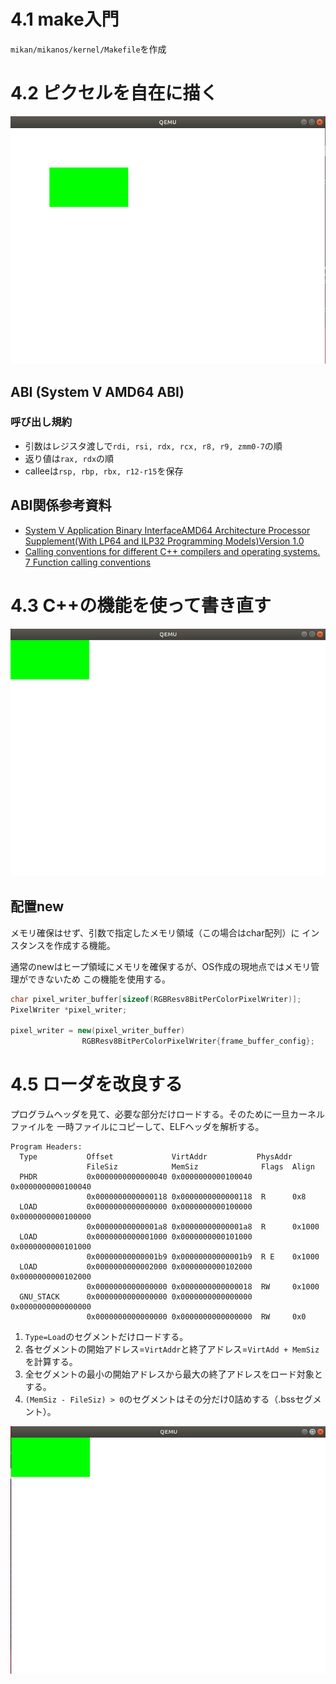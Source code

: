 # 4.1 make入門

`mikan/mikanos/kernel/Makefile`を作成

# 4.2 ピクセルを自在に描く

![day04b 緑色のピクセルによるbox](images/day4_pixel_switch.png)

## ABI (System V AMD64 ABI)

###  呼び出し規約

- 引数はレジスタ渡しで`rdi, rsi, rdx, rcx, r8, r9, zmm0-7`の順
- 返り値は`rax, rdx`の順
- calleeは`rsp, rbp, rbx, r12-r15`を保存

## ABI関係参考資料

- [System V Application Binary InterfaceAMD64 Architecture Processor Supplement(With LP64 and ILP32 Programming Models)Version 1.0](https://raw.githubusercontent.com/wiki/hjl-tools/x86-psABI/x86-64-psABI-1.0.pdf)
- [Calling conventions for different C++ compilers and operating systems. 7 Function calling conventions](https://www.agner.org/optimize/calling_conventions.pdf)

# 4.3 C++の機能を使って書き直す

![day04c c++ classを使って緑色のbox](images/day4_pixel_cppclass.png)

## 配置new

メモリ確保はせず、引数で指定したメモリ領域（この場合はchar配列）に
インスタンスを作成する機能。

通常のnewはヒープ領域にメモリを確保するが、OS作成の現地点ではメモリ管理ができないため
この機能を使用する。

```c++
char pixel_writer_buffer[sizeof(RGBResv8BitPerColorPixelWriter)];
PixelWriter *pixel_writer;

pixel_writer = new(pixel_writer_buffer)
                RGBResv8BitPerColorPixelWriter{frame_buffer_config};
```

# 4.5 ローダを改良する

プログラムヘッダを見て、必要な部分だけロードする。そのために一旦カーネルファイルを
一時ファイルにコピーして、ELFヘッダを解析する。

```
Program Headers:
  Type           Offset             VirtAddr           PhysAddr
                 FileSiz            MemSiz              Flags  Align
  PHDR           0x0000000000000040 0x0000000000100040 0x0000000000100040
                 0x0000000000000118 0x0000000000000118  R      0x8
  LOAD           0x0000000000000000 0x0000000000100000 0x0000000000100000
                 0x00000000000001a8 0x00000000000001a8  R      0x1000
  LOAD           0x0000000000001000 0x0000000000101000 0x0000000000101000
                 0x00000000000001b9 0x00000000000001b9  R E    0x1000
  LOAD           0x0000000000002000 0x0000000000102000 0x0000000000102000
                 0x0000000000000000 0x0000000000000018  RW     0x1000
  GNU_STACK      0x0000000000000000 0x0000000000000000 0x0000000000000000
                 0x0000000000000000 0x0000000000000000  RW     0x0
```

1. `Type=Load`のセグメントだけロードする。
2. 各セグメントの開始アドレス=`VirtAddr`と終了アドレス=`VirtAdd + MemSiz`を計算する。
3. 全セグメントの最小の開始アドレスから最大の終了アドレスをロード対象とする。
4. `(MemSiz - FileSiz) > 0`のセグメントはその分だけ0詰めする（.bssセグメント）。

![ローダ改良後の画面](images/day4_newloader_linux.png)
